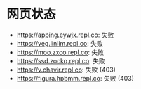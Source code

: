 # 网页状态
- https://apping.eywjx.repl.co: 失败
- https://veg.linlim.repl.co: 失败
- https://moo.zxco.repl.co: 失败
- https://ssd.zockq.repl.co: 失败
- https://v.chavir.repl.co: 失败 (403)
- https://figura.hpbmm.repl.co: 失败 (403)
